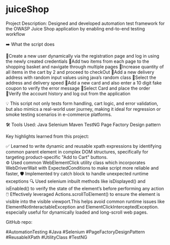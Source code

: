 # juiceShop

Project Description: Designed and developed automation test framework for the OWASP Juice Shop application by enabling end-to-end testing workflow 

➡️ What the script does

🔹Create a new user dynamically via the registration page and log in using the newly created credentials
🔹Add two items from each page to the shopping basket and navigate through multiple pages
🔹Increase quantity of all items in the cart by 2 and proceed to checkOut
🔹Add a new delivery address with random input values using java’s random class
🔹Select the address and delivery speed 
🔹Add a new card and also enter a 10 digit fake coupon to verify the error message 
🔹Select Card and place the order
🔹Verify the account history and log out from the application

💡 This script not only tests form handling, cart logic, and error validation, but also mimics a real-world user journey, making it ideal for regression or smoke testing scenarios in e-commerce platforms.

🛠️ Tools Used:
Java 
Selenium
Maven
TestNG
Page Factory Design pattern

Key highlights learned from this project: 

✅ Learned  to write dynamic and reusable xpath expressions by identifying common parent element in complex DOM structures, specifically for targeting product-specific "Add to Cart" buttons.  
⚙️ Used common WebElementClick utility class which incorporates WebDriverWait with ExpectedConditions to make script more reliable and faster, 
🛡️ Implemented try catch block to handle unexpected runtime exceptions
🔍 Used selenium inbuilt methods like isDisplayed() and isEnabled() to verify the state of the element’s before performing any action
🖱️ Effectively leveraged Actions.scrollToElement()  to ensure the element is visible into the visible viewport.This helps avoid common runtime issues like ElementNotInteractableException and ElementClickInterceptedException. especially useful for dynamically loaded and long-scroll web pages.

GitHub repo: 

#AutomationTesting 
#Java
#Selenium
#PageFactoryDesignPattern
#ReusableXPath
#UtilityClass
#TestNG 

